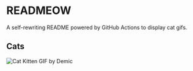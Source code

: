 # READMEOW

A self-rewriting README powered by GitHub Actions to display cat gifs.

## Cats

![Cat Kitten GIF by Demic](https://media2.giphy.com/media/v1.Y2lkPTlhY2QwMmRhaW5oZXowdmpkejB3ODVreDN4MWVkb21jZ2xobWhkeHUwYzlkcG54dyZlcD12MV9naWZzX3NlYXJjaCZjdD1n/3oriO0OEd9QIDdllqo/200.gif)
